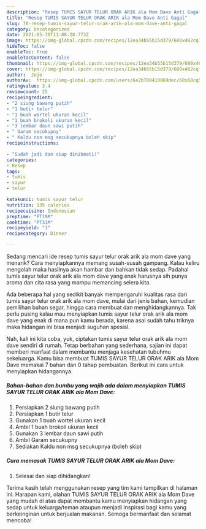 ```yaml
---
description: "Resep TUMIS SAYUR TELUR ORAK ARIK ala Mom Dave Anti Gagal"
title: "Resep TUMIS SAYUR TELUR ORAK ARIK ala Mom Dave Anti Gagal"
slug: 70-resep-tumis-sayur-telur-orak-arik-ala-mom-dave-anti-gagal
category: Uncategorized
date: 2021-05-30T11:08:28.773Z
image: https://img-global.cpcdn.com/recipes/12ea34b55b15d379/680x482cq70/tumis-sayur-telur-orak-arik-ala-mom-dave-foto-resep-utama.jpg
hideToc: false
enableToc: true
enableTocContent: false
thumbnail: https://img-global.cpcdn.com/recipes/12ea34b55b15d379/680x482cq70/tumis-sayur-telur-orak-arik-ala-mom-dave-foto-resep-utama.jpg
cover: https://img-global.cpcdn.com/recipes/12ea34b55b15d379/680x482cq70/tumis-sayur-telur-orak-arik-ala-mom-dave-foto-resep-utama.jpg
author:  Jojo
authorAv:  https://img-global.cpcdn.com/users/6e2b789410069dec/60x60cq50/avatar.jpg
ratingvalue: 3.4
reviewcount: 25
recipeingredient:
- "2 siung bawang putih"
- "1 butir telur"
- "1 buah wortel ukuran kecil"
- "1 buah brokoli ukuran kecil"
- "3 lembar daun sawi putih"
- " Garam secukupny"
- " Kaldu non msg secukupnya boleh skip"
recipeinstructions:

- "Sudah jadi dan siap dinikmati!"
categories:
- Resep
tags:
- tumis
- sayur
- telur

katakunci: tumis sayur telur 
nutrition: 135 calories
recipecuisine: Indonesian
preptime: "PT19M"
cooktime: "PT31M"
recipeyield: "3"
recipecategory: Dinner

---
```



Sedang mencari ide resep tumis sayur telur orak arik ala mom dave yang menarik? Cara menyiapkannya memang susah-susah gampang. Kalau keliru mengolah maka hasilnya akan hambar dan bahkan tidak sedap. Padahal tumis sayur telur orak arik ala mom dave yang enak harusnya sih punya aroma dan cita rasa yang mampu memancing selera kita.


Ada beberapa hal yang sedikit banyak mempengaruhi kualitas rasa dari tumis sayur telur orak arik ala mom dave, mulai dari jenis bahan, kemudian pemilihan bahan segar, hingga cara membuat dan menghidangkannya. Tak perlu pusing kalau mau menyiapkan tumis sayur telur orak arik ala mom dave yang enak di mana pun kamu berada, karena asal sudah tahu triknya maka hidangan ini bisa menjadi suguhan spesial.




Nah, kali ini kita coba, yuk, ciptakan tumis sayur telur orak arik ala mom dave sendiri di rumah. Tetap berbahan yang sederhana, sajian ini dapat memberi manfaat dalam membantu menjaga kesehatan tubuhmu sekeluarga. Kamu bisa membuat TUMIS SAYUR TELUR ORAK ARIK ala Mom Dave memakai 7 bahan dan 0 tahap pembuatan. Berikut ini cara untuk menyiapkan hidangannya.

<!--inarticleads1-->

##### Bahan-bahan dan bumbu yang wajib ada dalam menyiapkan TUMIS SAYUR TELUR ORAK ARIK ala Mom Dave:

1. Persiapkan 2 siung bawang putih
1. Persiapkan 1 butir telur
1. Gunakan 1 buah wortel ukuran kecil
1. Ambil 1 buah brokoli ukuran kecil
1. Gunakan 3 lembar daun sawi putih
1. Ambil  Garam secukupny
1. Sediakan  Kaldu non msg secukupnya (boleh skip)




<!--inarticleads2-->

##### Cara memasak TUMIS SAYUR TELUR ORAK ARIK ala Mom Dave:


1. Selesai dan siap dihidangkan!



Terima kasih telah menggunakan resep yang tim kami tampilkan di halaman ini. Harapan kami, olahan TUMIS SAYUR TELUR ORAK ARIK ala Mom Dave yang mudah di atas dapat membantu kamu menyiapkan hidangan yang sedap untuk keluarga/teman ataupun menjadi inspirasi bagi kamu yang berkeinginan untuk berjualan makanan. Semoga bermanfaat dan selamat mencoba!
